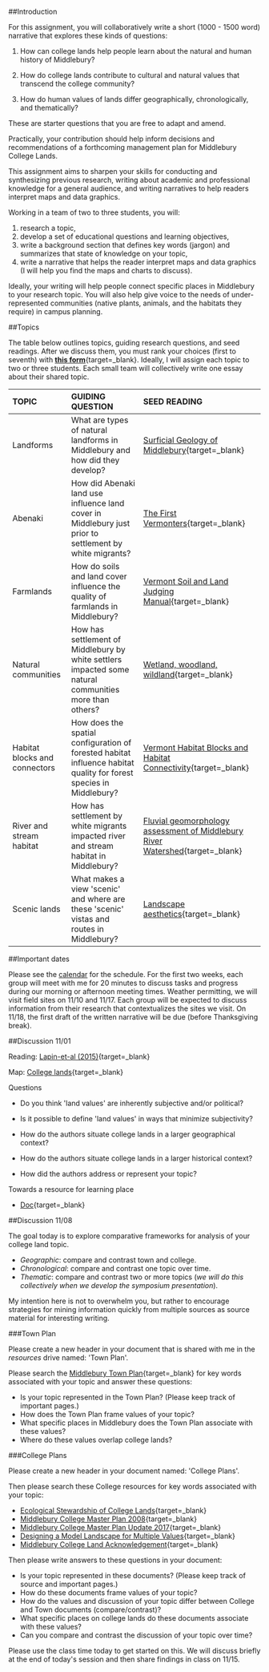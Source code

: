##Introduction

For this assignment, you will collaboratively write a short (1000 - 1500 word) narrative that explores these kinds of questions:  

1. How can college lands help people learn about the natural and human history of Middlebury?  

2. How do college lands contribute to cultural and natural values that transcend the college community?   

3. How do human values of lands differ geographically, chronologically, and thematically?  

These are starter questions that you are free to adapt and amend.  

Practically, your contribution should help inform decisions and recommendations of a forthcoming management plan for Middlebury College Lands.     

This assignment aims to sharpen your skills for conducting and synthesizing previous research, writing about academic and professional knowledge for a general audience, and writing narratives to help readers interpret maps and data graphics.      

Working in a team of two to three students, you will:  

1. research a topic,  
2. develop a set of educational questions and learning objectives,
2. write a background section that defines key words (jargon) and summarizes that state of knowledge on your topic,
3. write a narrative that helps the reader interpret maps and data graphics (I will help you find the maps and charts to discuss).  

Ideally, your writing will help people connect specific places in Middlebury to your research topic. You will also help give voice to the needs of under-represented communities (native plants, animals, and the habitats they require) in campus planning.    

##Topics  

The table below outlines topics, guiding research questions, and seed readings. After we discuss them, you must rank your choices (first to seventh) with [**this form**](https://docs.google.com/forms/d/e/1FAIpQLSdGJ32V5bmaa_p-yAkJzxVbVSTajnxjZPAIxkQCoIb6llDvWA/viewform?usp=sf_link){target=_blank}. Ideally, I will assign each topic to two or three students. Each small team will collectively write one essay about their shared topic.    

| TOPIC     | GUIDING QUESTION | SEED READING    |
| :---      | :---      | :---            |
| Landforms | What are types of natural landforms in Middlebury and how did they develop? | [Surficial Geology of Middlebury](https://drive.google.com/file/d/1smQcsgu_pGFCiDI78Otbd56SWsCSJnH0/view?usp=sharing){target=_blank} |         
| Abenaki   | How did Abenaki land use influence land cover in Middlebury just prior to settlement by white migrants? | [The First Vermonters](https://drive.google.com/file/d/1WFO4CHnXXfutRxhGvdi0aKQTdApaDTl_/view?usp=sharing){target=_blank} |
| Farmlands | How do soils and land cover influence the quality of farmlands in Middlebury? | [Vermont Soil and Land Judging Manual](https://drive.google.com/file/d/1nR6CCvjgt0DN1NjdZrAuqUt5PN1USuw_/view?usp=sharing){target=_blank} |  
| Natural communities | How has settlement of Middlebury by white settlers impacted some natural communities more than others? | [Wetland, woodland, wildland](https://drive.google.com/drive/folders/1wxnFUbn7mQcKEDOsVsm_6UHyAYZawKrL?usp=sharing){target=_blank} |  
| Habitat blocks and connectors | How does the spatial configuration of forested habitat influence habitat quality for forest species in Middlebury? | [Vermont Habitat Blocks and Habitat Connectivity](https://drive.google.com/file/d/193cLxcbu7rvmuihviASnIrMBDhQ5UtDq/view?usp=sharing){target=_blank} |
| River and stream habitat | How has settlement by white migrants impacted river and stream habitat in Middlebury? | [Fluvial geomorphology assessment of Middlebury River Watershed](https://drive.google.com/file/d/1QOzBh-67ZFdWZquzD4eN_Th1Hs8D-h5I/view?usp=sharing){target=_blank} |
| Scenic lands | What makes a view 'scenic' and where are these 'scenic' vistas and routes in Middlebury? | [Landscape aesthetics](https://www.nrc.gov/docs/ML1224/ML12241A377.pdf){target=_blank} |

##Important dates  

Please see the [calendar](../calendar.md) for the schedule. For the first two weeks, each group will meet with me for 20 minutes to discuss tasks and progress during our morning or afternoon meeting times. Weather permitting, we will visit field sites on 11/10 and 11/17. Each group will be expected to discuss information from their research that contextualizes the sites we visit. On 11/18, the first draft of the written narrative will be due (before Thanksgiving break).     

##Discussion 11/01  

Reading: [Lapin-et-al (2015)](https://drive.google.com/file/d/1GCJ4sCPexdFn0Pl6MrnAFoH5eCK-VXNO/view){target=_blank}  

Map: [College lands](https://jhowarth.users.earthengine.app/view/middlebury-college-lands){target=_blank}  

Questions  

- Do you think 'land values' are inherently subjective and/or political?  
- Is it possible to define 'land values' in ways that minimize subjectivity?   

- How do the authors situate college lands in a larger geographical context?  
- How do the authors situate college lands in a larger historical context?  

- How did the authors address or represent your topic?  

Towards a resource for learning place   

- [Doc](https://docs.google.com/document/d/1-VmhrizyksETMlo4yQj5zANJ6J_l1Y1qGOZK-ZKxJMQ/edit?usp=sharing){target=_blank}

##Discussion 11/08  

The goal today is to explore comparative frameworks for analysis of your college land topic.  

- _Geographic_: compare and contrast town and college.
- _Chronological_: compare and contrast one topic over time.  
- _Thematic_: compare and contrast two or more topics (_we will do this collectively when we develop the symposium presentation_).     

My intention here is not to overwhelm you, but rather to encourage strategies for mining information quickly from multiple sources as source material for interesting writing.  

###Town Plan  

Please create a new header in your document that is shared with me in the _resources_ drive named: 'Town Plan'.   

Please search the [Middlebury Town Plan](https://cms5.revize.com/revize/middlebury/document_center/Planning%20Zoning/Middlebury-2017-Town-Plan.pdf){target=_blank} for key words associated with your topic and answer these questions:  

- Is your topic represented in the Town Plan? (Please keep track of important pages.)  
- How does the Town Plan frame values of your topic?  
- What specific places in Middlebury does the Town Plan associate with these values?  
- Where do these values overlap college lands?  


###College Plans  

Please create a new header in your document named: 'College Plans'.  

Then please search these College resources for key words associated with your topic:  

- [Ecological Stewardship of College Lands](https://drive.google.com/file/d/1v87djmVVbuYavgJqc4smtb_PXmcmeIHi/view?usp=share_link){target=_blank}  
- [Middlebury College Master Plan 2008](https://drive.google.com/file/d/1Oiv7XVlOQetrJLfz6IFFqlFV1EigegVV/view?usp=sharing){target=_blank}  
- [Middlebury College Master Plan Update 2017](https://drive.google.com/file/d/1XL26rIn97uuNj6BjDNmK3hybBFR6Xez2/view?usp=share_link){target=_blank}  
- [Designing a Model Landscape for Multiple Values](https://drive.google.com/file/d/1x3RhXfjpzcCxNjjhqqU6jBsO16jakFE4/view?usp=share_link){target=_blank}  
- [Middlebury College Land Acknowledgement](https://www.middlebury.edu/office/about/middlebury-land-acknowledgment){target=_blank}  


Then please write answers to these questions in your document:  

- Is your topic represented in these documents? (Please keep track of source and important pages.)  
- How do these documents frame values of your topic?  
- How do the values and discussion of your topic differ between College and Town documents (compare/contrast)?    
- What specific places on college lands do these documents associate with these values?  
- Can you compare and contrast the discussion of your topic over time?    

Please use the class time today to get started on this. We will discuss briefly at the end of today's session and then share findings in class on 11/15.  
